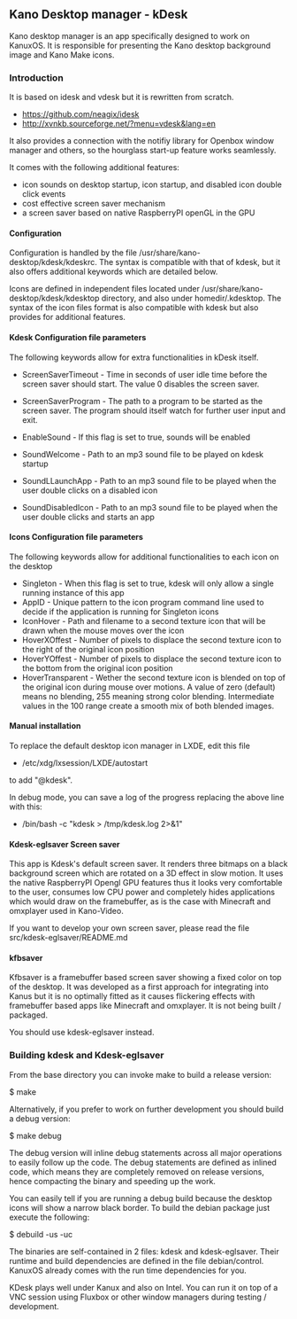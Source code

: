 ## Kano Desktop manager - kDesk

Kano desktop manager is an app specifically designed to work on KanuxOS.
It is responsible for presenting the Kano desktop background image and Kano Make icons.

### Introduction

It is based on idesk and vdesk but it is rewritten from scratch.

 * https://github.com/neagix/idesk
 * http://xvnkb.sourceforge.net/?menu=vdesk&lang=en

It also provides a connection with the notifiy library for Openbox window manager
and others, so the hourglass start-up feature works seamlessly.

It comes with the following additional features:

 * icon sounds on desktop startup, icon startup, and disabled icon double click events
 * cost effective screen saver mechanism
 * a screen saver based on native RaspberryPI openGL in the GPU

#### Configuration

Configuration is handled by the file /usr/share/kano-desktop/kdesk/kdeskrc.
The syntax is compatible with that of kdesk, but it also offers additional
keywords which are detailed below.

Icons are defined in independent files located under /usr/share/kano-desktop/kdesk/kdesktop
directory, and also under homedir/.kdesktop. The syntax of the icon files format
is also compatible with kdesk but also provides for additional features.

#### Kdesk Configuration file parameters

The following keywords allow for extra functionalities in kDesk itself.

 * ScreenSaverTimeout - Time in seconds of user idle time before the screen saver should start. The value 0 disables the screen saver.
 * ScreenSaverProgram - The path to a program to be started as the screen saver. The program should itself watch for further user input and exit.

 * EnableSound - If this flag is set to true, sounds will be enabled
 * SoundWelcome - Path to an mp3 sound file to be played on kdesk startup
 * SoundLLaunchApp - Path to an mp3 sound file to be played when the user double clicks on a disabled icon
 * SoundDisabledIcon - Path to an mp3 sound file to be played when the user double clicks and starts an app

#### Icons Configuration file parameters

The following keywords allow for additional functionalities to each icon on the desktop

 * Singleton - When this flag is set to true, kdesk will only allow a single running instance of this app
 * AppID - Unique pattern to the icon program command line used to decide if the application is running for Singleton icons
 * IconHover - Path and filename to a second texture icon that will be drawn when the mouse moves over the icon
 * HoverXOffest - Number of pixels to displace the second texture icon to the right of the original icon position
 * HoverYOffest - Number of pixels to displace the second texture icon to the bottom from the original icon position
 * HoverTransparent - Wether the second texture icon is blended on top of the original icon during mouse over motions.
    A value of zero (default) means no blending, 255 meaning strong color blending. Intermediate values in the 100 range 
    create a smooth mix of both blended images.

#### Manual installation

To replace the default desktop icon manager in LXDE, edit this file

  * /etc/xdg/lxsession/LXDE/autostart

to add "@kdesk".

In debug mode, you can save a log of the progress replacing the above line with this:

  * /bin/bash -c "kdesk > /tmp/kdesk.log 2>&1"

#### Kdesk-eglsaver Screen saver

This app is Kdesk's default screen saver. It renders three bitmaps on a black background screen which are rotated
on a 3D effect in slow motion. It uses the native RaspberryPI Opengl GPU features thus it looks very comfortable to
the user, consumes low CPU power and completely hides applications which would draw on the framebuffer, as is the
case with Minecraft and omxplayer used in Kano-Video.

If you want to develop your own screen saver, please read the file src/kdesk-eglsaver/README.md

#### kfbsaver

Kfbsaver is a framebuffer based screen saver showing a fixed color on top of the desktop.
It was developed as a first approach for integrating into Kanus but it is no optimally fitted as it causes
flickering effects with framebuffer based apps like Minecraft and omxplayer. It is not being built / packaged.

You should use kdesk-eglsaver instead.

### Building kdesk and Kdesk-eglsaver

From the base directory you can invoke make to build a release version:

 $ make

Alternatively, if you prefer to work on further development you should build a debug version:

 $ make debug

The debug version will inline debug statements across all major operations to easily follow up the code.
The debug statements are defined as inlined code, which means they are completely removed on release versions,
hence compacting the binary and speeding up the work.

You can easily tell if you are running a debug build because the desktop icons will show a narrow black border.
To build  the debian package just execute the following:

 $ debuild -us -uc

The binaries are self-contained in 2 files: kdesk and kdesk-eglsaver. Their runtime and build dependencies
are defined in the file debian/control. KanuxOS already comes with the run time dependencies for you.

KDesk plays well under Kanux and also on Intel. You can run it on top of a VNC session using Fluxbox or other
window managers during testing / development.
